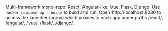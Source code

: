 Multi-framework mono-repo: React, Angular-like, Vue, Flask, Django.
Use `docker compose up --build` to build and run. Open http://localhost:8080 to access the launcher (nginx) which proxies to each app under paths /react/, /angular/, /vue/, /flask/, /django/.

